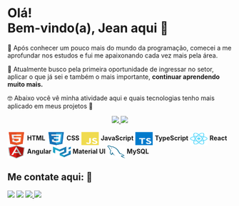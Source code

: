 <h1>Olá!<br>
Bem-vindo(a), Jean aqui 👋 </h1>

🌱 Após conhecer um pouco mais do mundo da programação, comecei a me aprofundar nos estudos e fui me apaixonando cada vez mais pela área.

👀 Atualmente busco pela primeira oportunidade de ingressar no setor, aplicar o que já sei e também o mais importante, <strong>continuar aprendendo muito mais.</strong>

🤓 Abaixo você vê minha atividade aqui e quais tecnologias tenho mais aplicado em meus projetos 🔽

<div align="center">
  <a href="https://github.com/jeanfserrano">
  <img height="180em" src="https://github-readme-stats.vercel.app/api?username=jeanfserrano&show_icons=true&theme=dark&include_all_commits=true&count_private=true"/>
  <img height="180em" src="https://github-readme-stats.vercel.app/api/top-langs/?username=jeanfserrano&layout=compact&langs_count=7&theme=dark"/>
  </a>
</div>

<div style="display: inline_block"><br>
  <img align="center" alt="Jean-HTML" height="30" width="40" src="https://raw.githubusercontent.com/devicons/devicon/master/icons/html5/html5-original.svg">
  <strong>HTML</strong>
  <img align="center" alt="Jean-CSS" height="30" width="40" src="https://raw.githubusercontent.com/devicons/devicon/master/icons/css3/css3-original.svg">
  <strong>CSS</strong>
  <img align="center" alt="Jean-Js" height="30" width="40" src="https://raw.githubusercontent.com/devicons/devicon/master/icons/javascript/javascript-plain.svg">
  <strong>JavaScript</strong>
  <img align="center" alt="Jean-Ts" height="30" width="40" src="https://raw.githubusercontent.com/devicons/devicon/master/icons/typescript/typescript-plain.svg">
  <strong>TypeScript</strong>
  <img align="center" alt="Jean-React" height="30" width="40" src="https://raw.githubusercontent.com/devicons/devicon/master/icons/react/react-original.svg">
  <strong>React</strong>
  <img align="center" alt="Jean-Angular" height="30" width="40" src="https://github.com/devicons/devicon/blob/master/icons/angularjs/angularjs-original.svg">
  <strong>Angular</strong>
  <img align="center" alt="Jean-MUI" height="30" width="40" src="https://github.com/devicons/devicon/blob/master/icons/materialui/materialui-original.svg">
  <strong>Material UI</strong>
  <img align="center" alt="Jean-MySQL" height="30" width="40" src="https://github.com/devicons/devicon/blob/master/icons/mysql/mysql-original.svg">
  <strong>MySQL</strong>
</div>
  
  ##
<h2> Me contate aqui:  🔽</h2> 
  
<div style="display: inline_block">
 <a href="https://www.linkedin.com/in/jeanfserrano/" target="_blank"><img src="https://img.shields.io/badge/-LinkedIn-%230077B5?style=for-the-badge&logo=linkedin&logoColor=white"></a>
 <a href = "mailto:bountyann4@gmail.com"><img src="https://img.shields.io/badge/-Gmail-%23333?style=for-the-badge&logo=gmail&logoColor=white" target="_blank"></a>
 <a href="https://wa.me/5527998054624" target="_blank"> <img src="https://img.shields.io/badge/WhatsApp-25D366?style=for-the-badge&logo=whatsapp&logoColor=white"/>
 </a>
 <a href="https://t.me/Jean_F_Serrano" target="_blank"> <img src="https://img.shields.io/badge/Telegram-2CA5E0?style=for-the-badge&logo=telegram&logoColor=white"/>
 </a>
 
 </div>
  
  
  


<!---
JeanFSerrano/JeanFSerrano is a ✨ special ✨ repository because its `README.md` (this file) appears on your GitHub profile.
You can click the Preview link to take a look at your changes.
--->
